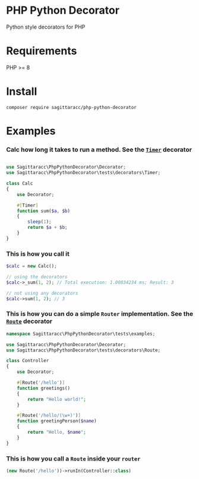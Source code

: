 # PHP Python Decorator
Python style decorators for PHP

# Requirements
PHP >= 8

# Install
`composer require sagittaracc/php-python-decorator`

# Examples
### Calc how long it takes to run a method. See the [`Timer`](https://github.com/sagittaracc/php-python-decorator/blob/main/tests/decorators/Timer.php) decorator
```php

use Sagittaracc\PhpPythonDecorator\Decorator;
use Sagittaracc\PhpPythonDecorator\tests\decorators\Timer;

class Calc
{
    use Decorator;

    #[Timer]
    function sum($a, $b)
    {
        sleep(1);
        return $a + $b;
    }
}
```
### This is how you call it
```php
$calc = new Calc();

// using the decorators
$calc->_sum(1, 2); // Total execution: 1.00034234 ms; Result: 3

// not using any decorators
$calc->sum(1, 2); // 3
```
### This is how you can do a simple `Router` implementation. See the [`Route`](https://github.com/sagittaracc/php-python-decorator/blob/main/tests/decorators/Route.php) decorator
```php
namespace Sagittaracc\PhpPythonDecorator\tests\examples;

use Sagittaracc\PhpPythonDecorator\Decorator;
use Sagittaracc\PhpPythonDecorator\tests\decorators\Route;

class Controller
{
    use Decorator;

    #[Route('/hello')]
    function greetings()
    {
        return "Hello world!";
    }

    #[Route('/hello/(\w+)')]
    function greetingPerson($name)
    {
        return "Hello, $name";
    }
}
```
### This is how you call a `Route` inside your `router`
```php
(new Route('/hello'))->runIn(Controller::class)
```
